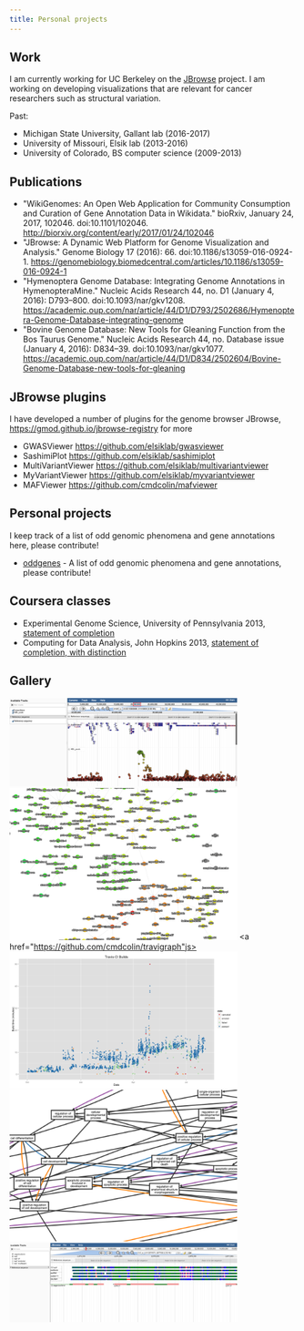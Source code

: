 ```yaml
---
title: Personal projects
---
```



## Work

I am currently working for UC Berkeley on the <a href="https://jbrowse.org">JBrowse</a> project. I am working on developing visualizations that are relevant for cancer researchers such as structural variation.

Past:

- Michigan State University, Gallant lab (2016-2017)
- University of Missouri, Elsik lab (2013-2016)
- University of Colorado, BS computer science (2009-2013)

## Publications

- "WikiGenomes: An Open Web Application for Community Consumption and Curation of Gene Annotation Data in Wikidata." bioRxiv, January 24, 2017, 102046. doi:10.1101/102046. <http://biorxiv.org/content/early/2017/01/24/102046>
- "JBrowse: A Dynamic Web Platform for Genome Visualization and Analysis." Genome Biology 17 (2016): 66. doi:10.1186/s13059-016-0924-1. <https://genomebiology.biomedcentral.com/articles/10.1186/s13059-016-0924-1>
- "Hymenoptera Genome Database: Integrating Genome Annotations in HymenopteraMine." Nucleic Acids Research 44, no. D1 (January 4, 2016): D793–800. doi:10.1093/nar/gkv1208. <https://academic.oup.com/nar/article/44/D1/D793/2502686/Hymenoptera-Genome-Database-integrating-genome>
- "Bovine Genome Database: New Tools for Gleaning Function from the Bos Taurus Genome." Nucleic Acids Research 44, no. Database issue (January 4, 2016): D834–39. doi:10.1093/nar/gkv1077. <https://academic.oup.com/nar/article/44/D1/D834/2502604/Bovine-Genome-Database-new-tools-for-gleaning>


## JBrowse plugins

I have developed a number of plugins for the genome browser JBrowse, <https://gmod.github.io/jbrowse-registry> for more

- GWASViewer <https://github.com/elsiklab/gwasviewer>
- SashimiPlot <https://github.com/elsiklab/sashimiplot>
- MultiVariantViewer <https://github.com/elsiklab/multivariantviewer>
- MyVariantViewer <https://github.com/elsiklab/myvariantviewer>
- MAFViewer <https://github.com/cmdcolin/mafviewer>

## Personal projects

I keep track of a list of odd genomic phenomena and gene annotations here, please contribute!

- [oddgenes](https://github.com/cmdcolin/oddgenes) - A list of odd genomic phenomena and gene annotations, please contribute!

## Coursera classes

- Experimental Genome Science, University of Pennsylvania 2013, [statement of completion](genomesci.pdf)
- Computing for Data Analysis, John Hopkins 2013, [statement of completion, with distinction](compdata.pdf)


## Gallery

<a href="https://github.com/elsiklab/gwasviewer"><img src="/static/gwasviewer.png" width=400 /></a>
<a href="https://github.com/cmdcolin/tumblrgraph2"><img src="/static/tumblrgraph.png" width=400 /></a>
<a href="https://github.com/cmdcolin/travigraph"js><img src="/static/travigraph.png" width=400 /></a>
<a href="https://github.com/elsiklab/ontograph"><img src="/static/ontograph.png" width=400 /></a>
<a href="https://github.com/cmdcolin/mafviewer"><img src="/static/mafviewer.png" width=400 /></a>


